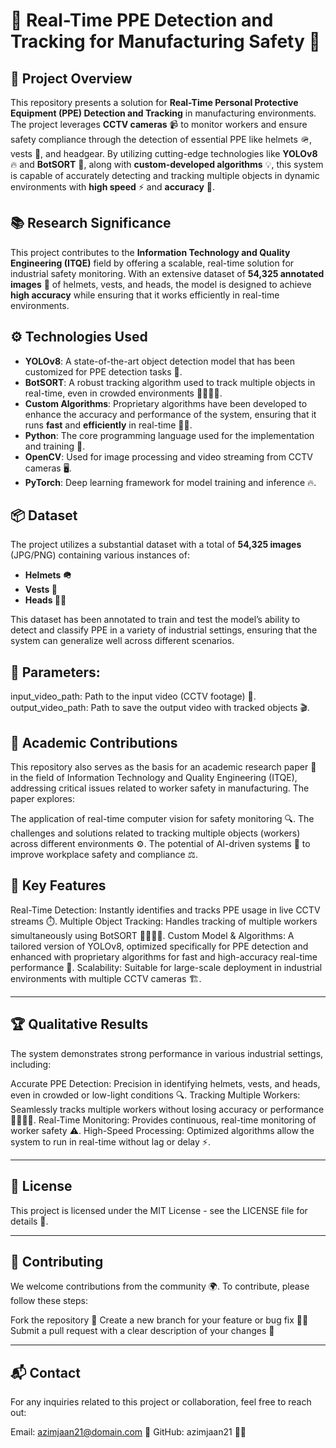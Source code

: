# 🚨 Real-Time PPE Detection and Tracking for Manufacturing Safety 🚨

## 📝 Project Overview

This repository presents a solution for **Real-Time Personal Protective Equipment (PPE) Detection and Tracking** in manufacturing environments. The project leverages **CCTV cameras** 📹 to monitor workers and ensure safety compliance through the detection of essential PPE like helmets 🪖, vests 🦺, and headgear. By utilizing cutting-edge technologies like **YOLOv8** 🔥 and **BotSORT** 🧠, along with **custom-developed algorithms** 💡, this system is capable of accurately detecting and tracking multiple objects in dynamic environments with **high speed** ⚡ and **accuracy** 🎯.

## 📚 Research Significance

This project contributes to the **Information Technology and Quality Engineering (ITQE)** field by offering a scalable, real-time solution for industrial safety monitoring. With an extensive dataset of **54,325 annotated images** 📸 of helmets, vests, and heads, the model is designed to achieve **high accuracy** while ensuring that it works efficiently in real-time environments.

## ⚙️ Technologies Used

- **YOLOv8**: A state-of-the-art object detection model that has been customized for PPE detection tasks 🤖.
- **BotSORT**: A robust tracking algorithm used to track multiple objects in real-time, even in crowded environments 🚶‍♂️🚶‍♀️.
- **Custom Algorithms**: Proprietary algorithms have been developed to enhance the accuracy and performance of the system, ensuring that it runs **fast** and **efficiently** in real-time 🧠💨.
- **Python**: The core programming language used for the implementation and training 🐍.
- **OpenCV**: Used for image processing and video streaming from CCTV cameras 🖥️.
- **PyTorch**: Deep learning framework for model training and inference 🔥.

## 📦 Dataset

The project utilizes a substantial dataset with a total of **54,325 images** (JPG/PNG) containing various instances of:
- **Helmets 🪖**
- **Vests 🦺**
- **Heads 🧑‍🏭**

This dataset has been annotated to train and test the model’s ability to detect and classify PPE in a variety of industrial settings, ensuring that the system can generalize well across different scenarios.


## 📌 Parameters:

input_video_path: Path to the input video (CCTV footage) 🎥.
output_video_path: Path to save the output video with tracked objects 🎬.

## 📑 Academic Contributions
This repository also serves as the basis for an academic research paper 📄 in the field of Information Technology and Quality Engineering (ITQE), addressing critical issues related to worker safety in manufacturing. The paper explores:

The application of real-time computer vision for safety monitoring 🔍.
The challenges and solutions related to tracking multiple objects (workers) across different environments ⚙️.
The potential of AI-driven systems 🤖 to improve workplace safety and compliance ⚖️.

## 🌟 Key Features

Real-Time Detection: Instantly identifies and tracks PPE usage in live CCTV streams ⏱️.
Multiple Object Tracking: Handles tracking of multiple workers simultaneously using BotSORT 👷‍♂️👷‍♀️.
Custom Model & Algorithms: A tailored version of YOLOv8, optimized specifically for PPE detection and enhanced with proprietary algorithms for fast and high-accuracy real-time performance 🧠.
Scalability: Suitable for large-scale deployment in industrial environments with multiple CCTV cameras 🏗️.

----

## 🏆 Qualitative Results

The system demonstrates strong performance in various industrial settings, including:

Accurate PPE Detection: Precision in identifying helmets, vests, and heads, even in crowded or low-light conditions 🔍.
Tracking Multiple Workers: Seamlessly tracks multiple workers without losing accuracy or performance 🏃‍♂️🏃‍♀️.
Real-Time Monitoring: Provides continuous, real-time monitoring of worker safety ⚠️.
High-Speed Processing: Optimized algorithms allow the system to run in real-time without lag or delay ⚡.

----

## 📜 License
This project is licensed under the MIT License - see the LICENSE file for details 📃.

-----

## 🤝 Contributing
We welcome contributions from the community 🌍. To contribute, please follow these steps:

Fork the repository 🍴
Create a new branch for your feature or bug fix 🧑‍💻
Submit a pull request with a clear description of your changes 📝

-----

## 📬 Contact
For any inquiries related to this project or collaboration, feel free to reach out:

Email: azimjaan21@domain.com 📧
GitHub: azimjaan21 🧑‍💻
